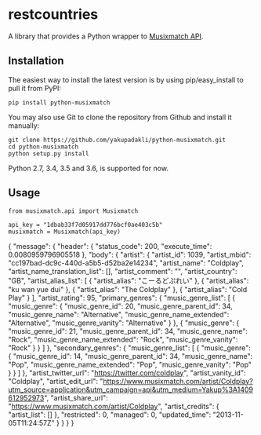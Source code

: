# restcountries

A library that provides a Python wrapper to [Musixmatch API](https://developer.musixmatch.com/).

## Installation

The easiest way to install the latest version
is by using pip/easy_install to pull it from PyPI:

    pip install python-musixmatch

You may also use Git to clone the repository from
Github and install it manually:

    git clone https://github.com/yakupadakli/python-musixmatch.git
    cd python-musixmatch
    python setup.py install

Python 2.7, 3.4, 3.5 and 3.6, is supported for now.


## Usage

    from musixmatch.api import Musixmatch
    
    api_key = "1dbab33f7d05917dd776bcf0ae403c5b"
    musixmatch = Musixmatch(api_key)



{
    "message": {
        "header": {
            "status_code": 200,
            "execute_time": 0.0080959796905518
        },
        "body": {
            "artist": {
                "artist_id": 1039,
                "artist_mbid": "cc197bad-dc9c-440d-a5b5-d52ba2e14234",
                "artist_name": "Coldplay",
                "artist_name_translation_list": [],
                "artist_comment": "",
                "artist_country": "GB",
                "artist_alias_list": [
                    {
                        "artist_alias": "こーるどぷれい"
                    },
                    {
                        "artist_alias": "ku wan yue dui"
                    },
                    {
                        "artist_alias": "The Coldplay"
                    },
                    {
                        "artist_alias": "Cold Play"
                    }
                ],
                "artist_rating": 95,
                "primary_genres": {
                    "music_genre_list": [
                        {
                            "music_genre": {
                                "music_genre_id": 20,
                                "music_genre_parent_id": 34,
                                "music_genre_name": "Alternative",
                                "music_genre_name_extended": "Alternative",
                                "music_genre_vanity": "Alternative"
                            }
                        },
                        {
                            "music_genre": {
                                "music_genre_id": 21,
                                "music_genre_parent_id": 34,
                                "music_genre_name": "Rock",
                                "music_genre_name_extended": "Rock",
                                "music_genre_vanity": "Rock"
                            }
                        }
                    ]
                },
                "secondary_genres": {
                    "music_genre_list": [
                        {
                            "music_genre": {
                                "music_genre_id": 14,
                                "music_genre_parent_id": 34,
                                "music_genre_name": "Pop",
                                "music_genre_name_extended": "Pop",
                                "music_genre_vanity": "Pop"
                            }
                        }
                    ]
                },
                "artist_twitter_url": "https://twitter.com/coldplay",
                "artist_vanity_id": "Coldplay",
                "artist_edit_url": "https://www.musixmatch.com/artist/Coldplay?utm_source=application&utm_campaign=api&utm_medium=Yakup%3A1409612952973",
                "artist_share_url": "https://www.musixmatch.com/artist/Coldplay",
                "artist_credits": {
                    "artist_list": []
                },
                "restricted": 0,
                "managed": 0,
                "updated_time": "2013-11-05T11:24:57Z"
            }
        }
    }
}
